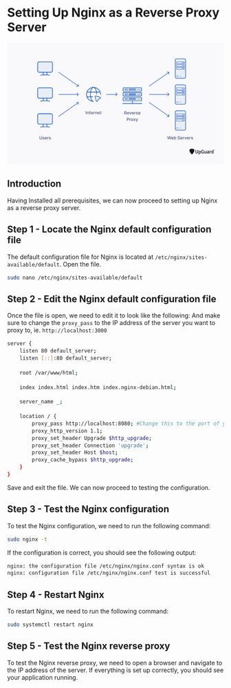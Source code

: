 # Setting Up Nginx as a Reverse Proxy Server

![Reverse Proxy](images/myReverseProxy.png)

## Introduction

Having Installed all prerequisites, we can now proceed to setting up Nginx as a reverse proxy server.

## Step 1 - Locate the Nginx default configuration file

The default configuration file for Nginx is located at `/etc/nginx/sites-available/default`. Open the file.

```bash
sudo nano /etc/nginx/sites-available/default
```

## Step 2 - Edit the Nginx default configuration file

Once the file is open, we need to edit it to look like the following:
And make sure to change the `proxy_pass` to the IP address of the server you want to proxy to, ie. `http://localhost:3000`

```bash
server {
    listen 80 default_server;
    listen [::]:80 default_server;

    root /var/www/html;

    index index.html index.htm index.nginx-debian.html;

    server_name _;

    location / {
        proxy_pass http://localhost:8080; #Change this to the port of your application
        proxy_http_version 1.1;
        proxy_set_header Upgrade $http_upgrade;
        proxy_set_header Connection 'upgrade';
        proxy_set_header Host $host;
        proxy_cache_bypass $http_upgrade;
    }
}
```

Save and exit the file. We can now proceed to testing the configuration.

## Step 3 - Test the Nginx configuration

To test the Nginx configuration, we need to run the following command:

```bash
sudo nginx -t
```

If the configuration is correct, you should see the following output:

```bash
nginx: the configuration file /etc/nginx/nginx.conf syntax is ok
nginx: configuration file /etc/nginx/nginx.conf test is successful
```

## Step 4 - Restart Nginx

To restart Nginx, we need to run the following command:

```bash
sudo systemctl restart nginx
```

## Step 5 - Test the Nginx reverse proxy

To test the Nginx reverse proxy, we need to open a browser and navigate to the IP address of the server. If everything is set up correctly, you should see your application running.

